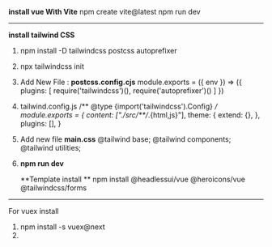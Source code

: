 **install vue With Vite**
npm create vite@latest
npm run dev

*****************************
**install tailwind CSS**
1. npm install -D tailwindcss postcss autoprefixer
2. npx tailwindcss init

3. Add New File :    **postcss.config.cjs**
module.exports = ({ env }) => ({ plugins: [ require('tailwindcss')(), require('autoprefixer')() ] })

4. tailwind.config.js
   /** @type {import('tailwindcss').Config} */
module.exports = {
  content: ["./src/**/*.{html,js}"],
  theme: {
    extend: {},
  },
  plugins: [],
}

5. Add new file **main.css**
    @tailwind base;
    @tailwind components;
    @tailwind utilities;
   
6. **npm run dev**

   **Template install **
npm install @headlessui/vue @heroicons/vue @tailwindcss/forms

*******************************************
For vuex install
1. npm install -s vuex@next
2. 
